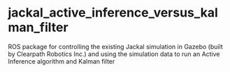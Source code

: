 # jackal_active_inference_versus_kalman_filter
ROS package for controlling the existing Jackal simulation in Gazebo (built by Clearpath Robotics Inc.) and using the simulation data to run an Active Inference algorithm and Kalman filter
